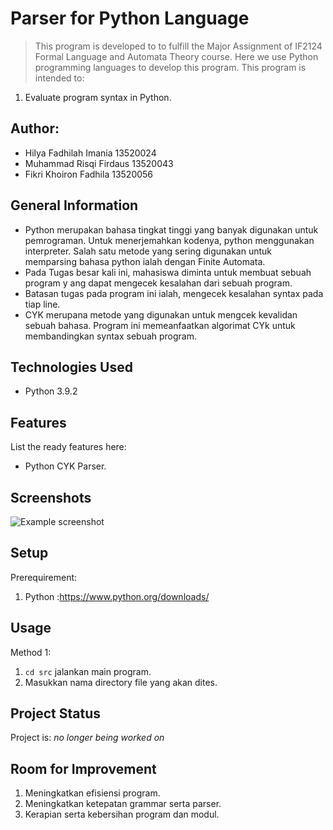 # Parser for Python Language
> This program is developed to to fulfill the Major Assignment of IF2124 Formal Language and Automata Theory course. Here we use Python programming languages to develop this program. This program is intended to:
1. Evaluate program syntax in Python.

## Author:
- Hilya Fadhilah Imania   13520024
- Muhammad Risqi Firdaus  13520043
- Fikri Khoiron Fadhila   13520056

## General Information
- Python merupakan bahasa tingkat tinggi yang banyak digunakan untuk pemrograman. Untuk menerjemahkan kodenya, python menggunakan interpreter. Salah satu metode yang sering digunakan untuk memparsing bahasa python ialah dengan Finite Automata.
- Pada Tugas besar kali ini, mahasiswa diminta untuk membuat sebuah program y ang dapat mengecek kesalahan dari sebuah program.
- Batasan tugas pada program ini ialah, mengecek kesalahan syntax pada tiap line.
- CYK merupana metode yang digunakan untuk mengcek kevalidan sebuah bahasa. Program ini memeanfaatkan algorimat CYk untuk membandingkan syntax sebuah program.


## Technologies Used
- Python 3.9.2


## Features
List the ready features here:
- Python CYK Parser.

## Screenshots
![Example screenshot](https://i.imgur.com/gQkFgDA.png)


## Setup
Prerequirement:
1. Python :https://www.python.org/downloads/

## Usage
Method 1:
  1. `cd src` jalankan main program.
  2. Masukkan nama directory file yang akan dites.


## Project Status
Project is:  _no longer being worked on_


## Room for Improvement
1. Meningkatkan efisiensi program.
2. Meningkatkan ketepatan grammar serta parser.
3. Kerapian serta kebersihan program dan modul.

